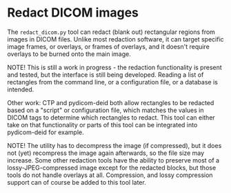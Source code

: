 # Redact DICOM images

The `redact_dicom.py` tool can redact (blank out) rectangular regions
from images in DICOM files. Unlike most redaction software, it can
target specific image frames, or overlays, or frames of overlays, and
it doesn't require overlays to be burned onto the main image.

NOTE! This is still a work in progress - the redaction functionality is
present and tested, but the interface is still being developed. Reading
a list of rectangles from the command line, or a configuration file, or
a database is intended.

Other work: CTP and pydicom-deid both allow rectangles to be redacted
based on a "script" or configuration file, which matches the values in
DICOM tags to determine which rectangles to redact. This tool can either
take on that functionality or parts of this tool can be integrated into
pydicom-deid for example.

NOTE! The utility has to decompress the image (if compressed), but it
does not (yet) recompress the image again afterwards, so the file size
may increase. Some other redaction tools have the ability to preserve
most of a lossy-JPEG-compressed image except for the redacted blocks,
but those tools do not handle overlays at all. Compression, and lossy
compression support can of course be added to this tool later.
